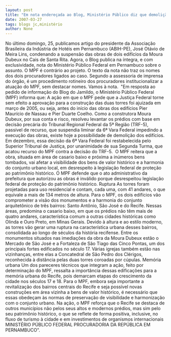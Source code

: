 ```yaml
---
layout: post
title: "Em nota endereçada ao Blog, Ministério Público diz que demolição é possível"
date: 2007-03-27
tags: blogs jc,ministério
author: None
---
```

No último domingo, 25, publicamos artigo do presidente da Associação Brasileira da Indústria de Hotéis em Pernambuco (ABIH-PE), José Otávio de Meira Lins, condenando a suspensão das obras de dois edifícios da Moura Dubeux no Cais de Santa Rita.
Agora, o Blog publica na íntegra, e com exclusividade, nota do Ministério Público Federal&nbsp;em Pernambuco sobre o assunto. O MPF é contrário ao projeto.
O texto da nota não traz os nomes dos dois procuradores ligados ao caso. Segundo a&nbsp;assessoria de&nbsp;imprensa do órgão, é um procedimento rotineiro dos procuradores institucionalizar a atuação do MPF, sem destacar nomes. Vamos à nota.&nbsp; 
\"Em resposta ao pedido de informação do Blog do Jamildo, o Ministério Público Federal (MPF) informa que:
A ação em que o MPF pede que a Justiça Federal torne sem efeito a aprovação para a construção das duas torres foi ajuizada em março de 2005, ou seja, antes do início das obras dos edifícios Pier Maurício de Nassau e Pier Duarte Coelho. 
Como a construtora Moura Dubeux, por sua conta e risco, resolveu levantar os prédios com base em decisão precária do Tribunal Regional Federal da 5ª Região (TRF-5), passível de recurso, que suspendia liminar da 6ª Vara Federal impedindo a execução das obras, existe hoje a possibilidade de demolição dos edifícios. 
Em dezembro, essa decisão da 6ª Vara Federal foi restabelecida pelo Superior Tribunal de Justiça, por unanimidade de sua Segunda Turma, que acatou recurso do MPF contra a decisão do TRF-5.&nbsp;
O MPF reitera que a obra, situada em área de casario baixo e próxima a inúmeros bens tombados, vai afetar a visibilidade dos bens de valor histórico e a harmonia do conjunto urbano local, em desrespeito à legislação federal de proteção ao patrimônio histórico. 
O MPF defende que o ato administrativo da prefeitura que autorizou as obras é inválido porque desrespeitou legislação federal de proteção do patrimônio histórico.&nbsp;Ruptura
As torres foram projetadas para uso residencial e contam, cada uma, com 41 andares, o que equivale a mais de 134 metros de altura. 
Para o MPF, os dois edifícios vão comprometer a visão dos monumentos e a harmonia do conjunto arquitetônico de três bairros: Santo Antônio, São José e do Recife. 
Nessas áreas, predomina o casario baixo, em que os prédios não têm mais de quatro andares, característica comum a outras cidades históricas como Olinda e Ouro Preto, em Minas Gerais. 
Devido à altura e ao estilo moderno, as torres vão gerar uma ruptura na característica urbana desses bairros, consolidada ao longo de séculos da história recifense. 
Entre os monumentos situados nas imediações da obra da Moura Dubeux estão o Mercado de São José e a Fortaleza de São Tiago das Cinco Pontas, um dos principais fortes edificados no século 17. 
Várias igrejas também estão nas vizinhanças, entre elas a Concatedral de São Pedro dos Clérigos, reconhecida à distância pelas duas torres coroadas por cúpulas. 
Memória urbana 
Um dos pareceres técnicos que integram a ação, feito por determinação do MPF, ressalta a importância dessas edificações para a memória urbana do Recife, pois demarcam etapas do crescimento da cidade nos séculos 17 e 18. 
Para o MPF, embora seja importante a revitalização dos bairros centrais do Recife e seja possível novas construções em área vizinha a bens de valor histórico, é necessário que essas obedeçam às normas de preservação de visibilidade e harmonização com o conjunto urbano.
Na ação, o MPF reforça que o Recife se destaca de outros municípios não pelos seus altos e modernos prédios, mas sim pelo seu patrimônio histórico, o que se reflete de forma positiva, inclusive, no fluxo de turismo à cidade e em investimentos de organismos internacionais
MINISTÉRIO PÚBLICO FEDERAL
PROCURADORIA DA REPÚBLICA EM PERNAMBUCO\". 